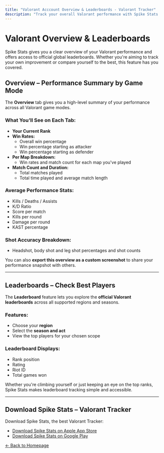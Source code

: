 ```yaml
---
title: "Valorant Acccount Overview & Leaderboards - Valorant Tracker"
description: "Track your overall Valorant performance with Spike Stats. See win rates by map and mode, combat stats, and explore global leaderboards by region and season."
---
```


# Valorant Overview & Leaderboards

Spike Stats gives you a clear overview of your Valorant performance and offers access to official global leaderboards. Whether you're aiming to track your own improvement or compare yourself to the best, this feature has you covered.

## Overview – Performance Summary by Game Mode

The **Overview** tab gives you a high-level summary of your performance across all Valorant game modes.

### What You’ll See on Each Tab:

- **Your Current Rank**
- **Win Rates:**
  - Overall win percentage
  - Win percentage starting as attacker
  - Win percentage starting as defender
- **Per Map Breakdown:**
  - Win rates and match count for each map you've played
- **Match Count and Duration:**
  - Total matches played
  - Total time played and average match length

### Average Performance Stats:
- Kills / Deaths / Assists
- K/D Ratio
- Score per match
- Kills per round
- Damage per round
- KAST percentage

### Shot Accuracy Breakdown:
- Headshot, body shot and leg shot percentages and shot counts

You can also **export this overview as a custom screenshot** to share your performance snapshot with others.

---

## Leaderboards – Check Best Players

The **Leaderboard** feature lets you explore the **official Valorant leaderboards** across all supported regions and seasons.

### Features:
- Choose your **region**
- Select the **season and act**
- View the top players for your chosen scope

### Leaderboard Displays:
- Rank position
- Rating
- Riot ID
- Total games won

Whether you're climbing yourself or just keeping an eye on the top ranks, Spike Stats makes leaderboard tracking simple and accessible.

---

## Download Spike Stats – Valorant Tracker

Download Spike Stats, the best Valorant Tracker:

- [Download Spike Stats on Apple App Store](https://apps.apple.com/us/app/spike-stats-for-valorant/id1541123839)  
- [Download Spike Stats on Google Play](https://play.google.com/store/apps/details?id=crocusgames.com.spikestats)

[← Back to Homepage](/)
